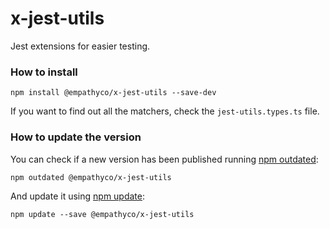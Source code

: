 # x-jest-utils

Jest extensions for easier testing.

### How to install

```
npm install @empathyco/x-jest-utils --save-dev
```

If you want to find out all the matchers, check the `jest-utils.types.ts` file.

### How to update the version

You can check if a new version has been published running [npm outdated](https://docs.npmjs.com/cli/outdated):

`npm outdated @empathyco/x-jest-utils`

And update it using [npm update](https://docs.npmjs.com/cli/update):

`npm update --save @empathyco/x-jest-utils`
